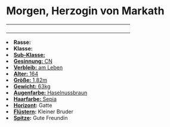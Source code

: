 # Morgen, Herzogin von Markath

<primary-label ref="npc"/>

<secondary-label ref="tenebris"/>

<secondary-label ref="markath"/>

<table>
<tr><td>
<p>

</p>

</td><td width="300">
<!-- Edit here -->
<img src="morgen.png" alt="" />
</td></tr>
</table>

<procedure title="Allgemeine Informationen">
<list columns="2">
<li><b>Rasse:</b> <a href="Folks.md" anchor="tieflinge"></a></li>
<li><b>Klasse:</b> <a href="Classes.md" anchor="hexer"/></li>
<li><b>Sub-Klasse:</b> <a href="Classes.md" anchor="hexenmeister"/></li>
<li><b>Gesinnung:</b> CN</li>
<li><b>Verbleib:</b> am Leben</li>
</list>
</procedure>

<procedure title="Aussehen">
<list columns="3">
<li><b>Alter:</b> 164</li>
<li><b>Größe:</b> 1,82m</li>
<li><b>Gewicht:</b> 63kg</li>
<li><b>Augenfarbe:</b> Haselnussbraun</li>
<li><b>Haarfarbe:</b> Sepia</li>
<!-- <li><b>Maße:</b> </li> -->
</list>
</procedure>

<procedure title="Beziehungen">
<list columns="2">
<li><b><a href="Horizont.md">Horizont</a>:</b> Gatte</li>
<li><b><a href="Fluestern.md">Flüstern</a>:</b> Kleiner Bruder</li>
<li><b><a href="Spitze.md">Spitze</a>:</b> Gute Freundin</li>
</list>
</procedure>

<!--
## Notizen

- **Ziele:** 
- **Geheimnisse:** 
-->